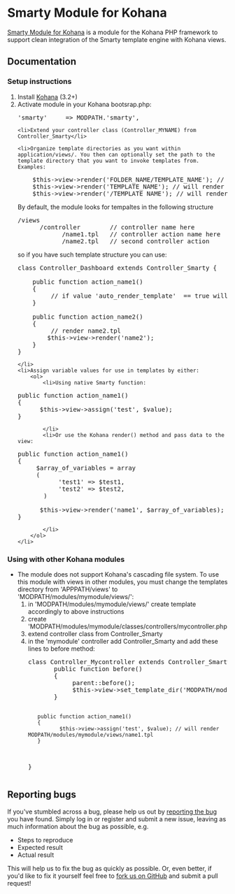 # Smarty Module for Kohana
[Smarty Module for Kohana](https://github.com/huffingtonpost/huffpost-kohana-smarty) is a module for the Kohana PHP framework to support clean integration of the Smarty template engine with Kohana views.

## Documentation
### Setup instructions

<ol>
    <li>Install <a href="http://kohanaframework.org/" target="_blank">Kohana</a> (3.2+)</li>
    <li>Activate module in your Kohana bootsrap.php:
<pre>
'smarty'     => MODPATH.'smarty',
</pre>
    </li>

    <li>Extend your controller class (Controller_MYNAME) from Controller_Smarty</li>

    <li>Organize template directories as you want within application/views/. You then can optionally set the path to the template directory that you want to invoke templates from. Examples:
<pre>
    $this->view->render('FOLDER_NAME/TEMPLATE_NAME'); // under /application/views/
    $this->view->render('TEMPLATE_NAME'); // will render template under current controller folder
    $this->view->render('/TEMPLATE_NAME'); // will render template under views/ directory
</pre>

By default, the module looks for tempaltes in the following structure
<pre>
/views
      /controller        // controller name here
            /name1.tpl   // controller action name here
            /name2.tpl   // second controller action
</pre>
so if you have such template structure you can use:
<pre>
class Controller_Dashboard extends Controller_Smarty {

    public function action_name1()
    {   
         // if value 'auto_render_template'  == true will render name1.tpl template automatically
    }

    public function action_name2()
    {   
         // render name2.tpl
        $this->view->render('name2');    
    }
}
</pre>
    </li>
    <li>Assign variable values for use in templates by either:
        <ol>
            <li>Using native Smarty function:
<pre>
public function action_name1()
{    
      $this->view->assign('test', $value);
}   
</pre>
            </li>
            <li>Or use the Kohana render() method and pass data to the view:
<pre>
public function action_name1()
{    
     $array_of_variables = array
     (
           'test1' => $test1,
           'test2' => $test2,
       )

      $this->view->render('name1', $array_of_variables);
}
</pre>
            </li>
        </ol>
    </li>
</ol>

### Using with other Kohana modules
<ul>
    <li>The module does not support Kohana's cascading file system. To use this module with views in other modules, you must change the templates directory from 'APPPATH/views' to 'MODPATH/modules/mymodule/views/':
        <ol>
            <li>in 'MODPATH/modules/mymodule/views/' create template accordingly to above instructions</li>
            <li>create 'MODPATH/modules/mymodule/classes/controllers/mycontroller.php</li>
            <li>extend controller class from Controller_Smarty</li>
            <li>in the 'mymodule' controller add Controller_Smarty and add these lines to before method:
<pre>
class Controller_Mycontroller extends Controller_Smarty {
       public function before()
       {    
            parent::before();
            $this->view->set_template_dir('MODPATH/modules/mymodule/views/');
       }
       
       public function action_name1()
       {    
              $this->view->assign('test', $value); // will render MODPATH/modules/mymodule/views/name1.tpl 
       }  
}
</pre>
            </li>
        </ol>
    </li>
</ul>

## Reporting bugs
If you've stumbled across a bug, please help us out by [reporting the bug](https://github.com/huffingtonpost/huffpost-kohana-smarty/issues) you have found. Simply log in or register and submit a new issue, leaving as much information about the bug as possible, e.g.

* Steps to reproduce
* Expected result
* Actual result

This will help us to fix the bug as quickly as possible. Or, even better, if you'd like to fix it yourself feel free to [fork us on GitHub](https://github.com/huffingtonpost/huffpost-kohana-smarty/) and submit a pull request!